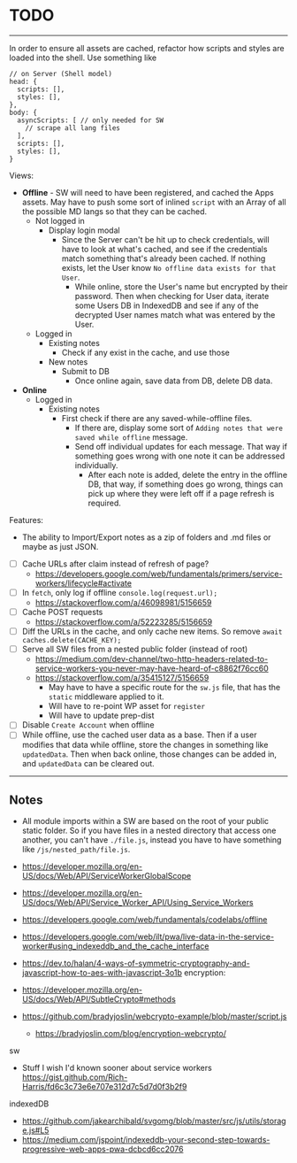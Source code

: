 # TODO
---

In order to ensure all assets are cached, refactor how scripts and styles are
loaded into the shell. Use something like
```
// on Server (Shell model)
head: {
  scripts: [],
  styles: [],
},
body: {
  asyncScripts: [ // only needed for SW
    // scrape all lang files
  ],
  scripts: [],
  styles: [],
}
```

Views:
  - **Offline** - SW will need to have been registered, and cached the Apps assets.
    May have to push some sort of inlined `script` with an Array of all the
    possible MD langs so that they can be cached.
    - Not logged in
      - Display login modal
        - Since the Server can't be hit up to check credentials, will have to
          look at what's cached, and see if the credentials match something
          that's already been cached. If nothing exists, let the User know `No
          offline data exists for that User`.
          - While online, store the User's name but encrypted by their password.
            Then when checking for User data, iterate some Users DB in IndexedDB
            and see if any of the decrypted User names match what was entered by
            the User.
    - Logged in
      - Existing notes
        - Check if any exist in the cache, and use those
      - New notes
        - Submit to DB
          - Once online again, save data from DB, delete DB data.
  - **Online**
    - Logged in
      - Existing notes
        - First check if there are any saved-while-offline files.
          - If there are, display some sort of `Adding notes that were saved
            while offline` message.
          - Send off individual updates for each message. That way if something
            goes wrong with one note it can be addressed individually.
            - After each note is added, delete the entry in the offline DB, that
              way, if something does go wrong, things can pick up where they
              were left off if a page refresh is required.

Features:
  - The ability to Import/Export notes as a zip of folders and .md files or
    maybe as just JSON.

- [ ] Cache URLs after claim instead of refresh of page?
  - https://developers.google.com/web/fundamentals/primers/service-workers/lifecycle#activate
- [ ] In `fetch`, only log if offline `console.log(request.url);`
  - https://stackoverflow.com/a/46098981/5156659
- [ ] Cache POST requests
  - https://stackoverflow.com/a/52223285/5156659
- [ ] Diff the URLs in the cache, and only cache new items. So remove `await caches.delete(CACHE_KEY);`
- [ ] Serve all SW files from a nested public folder (instead of root)
  - https://medium.com/dev-channel/two-http-headers-related-to-service-workers-you-never-may-have-heard-of-c8862f76cc60
  - https://stackoverflow.com/a/35415127/5156659
    - May have to have a specific route for the `sw.js` file, that has the
      `static` middleware applied to it.
    - Will have to re-point WP asset for `register`
    - Will have to update prep-dist
- [ ] Disable `Create Account` when offline
- [ ] While offline, use the cached user data as a base. Then if a user modifies
  that data while offline, store the changes in something like `updatedData`.
  Then when back online, those changes can be added in, and `updatedData` can
  be cleared out.

---

## Notes

- All module imports within a SW are based on the root of your public static
  folder. So if you have files in a nested directory that access one another, you
  can't have `./file.js`, instead you have to have something like `/js/nested_path/file.js`.

- https://developer.mozilla.org/en-US/docs/Web/API/ServiceWorkerGlobalScope
- https://developer.mozilla.org/en-US/docs/Web/API/Service_Worker_API/Using_Service_Workers
- https://developers.google.com/web/fundamentals/codelabs/offline
- https://developers.google.com/web/ilt/pwa/live-data-in-the-service-worker#using_indexeddb_and_the_cache_interface
- https://dev.to/halan/4-ways-of-symmetric-cryptography-and-javascript-how-to-aes-with-javascript-3o1b
encryption:
- https://developer.mozilla.org/en-US/docs/Web/API/SubtleCrypto#methods
- https://github.com/bradyjoslin/webcrypto-example/blob/master/script.js
  - https://bradyjoslin.com/blog/encryption-webcrypto/

sw
- Stuff I wish I'd known sooner about service workers https://gist.github.com/Rich-Harris/fd6c3c73e6e707e312d7c5d7d0f3b2f9

indexedDB
- https://github.com/jakearchibald/svgomg/blob/master/src/js/utils/storage.js#L5
- https://medium.com/jspoint/indexeddb-your-second-step-towards-progressive-web-apps-pwa-dcbcd6cc2076
